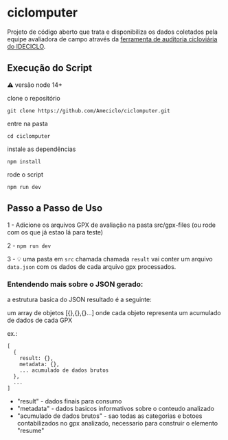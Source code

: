 # ciclomputer
Projeto de código aberto que trata e disponibiliza os dados coletados pela equipe avaliadora de campo através da [ferramenta de auditoria cicloviária do IDECICLO](https://github.com/Ameciclo/auditoria-cicloviaria).  

## Execução do Script
⚠️ versão node 14+

clone o repositório

`git clone https://github.com/Ameciclo/ciclomputer.git`

entre na pasta 

`cd ciclomputer`

instale as dependências

`npm install`

rode o script

`npm run dev`

## Passo a Passo de Uso

1 - Adicione os arquivos GPX de avaliação na pasta src/gpx-files (ou rode com os que já estao lá para teste)

2 - `npm run dev`

3 - 💡 uma pasta em `src` chamada chamada `result` vai conter um arquivo `data.json` com os dados de cada arquivo gpx processados. 


### Entendendo mais sobre o JSON gerado:
  a estrutura basica do JSON resultado é a seguinte:

um array de objetos [{},{},{}...]
onde cada objeto representa um acumulado de dados de cada GPX

ex.:

```
[
  {
    result: {},
    metadata: {},
    ... acumulado de dados brutos
  },
  ...
]
```
- "result" - dados finais para consumo
- "metadata" - dados basicos informativos sobre o conteudo analizado
- "acumulado de dados brutos" - sao todas as categorias e botoes contabilizados no gpx analizado, necessario para construir o elemento "resume"


